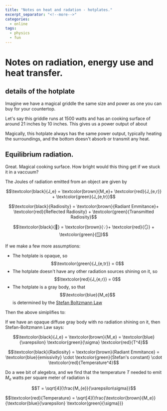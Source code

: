 ```yaml
---
title: "Notes on heat and radation - hotplates."
excerpt_separator: "<!--more-->"
categories:
  - online
tags:
  - physics
  - fun
---
```


# Notes on radiation, energy use and heat transfer.

## details of the hotplate

Imagine we have a magical griddle the same size and power as one you can buy for your countertop.

Let's say this griddle runs at 1500 watts and has an cooking surface of around 21 inches by 10 inches. This gives us a power output of about 

Magically, this hotplate always has the same power output, typically heating the surroundings, and the bottom doesn't absorb or transmit any heat.

## Equilibrium radiation.

Great. Magical cooking surface. How bright would this thing get if we stuck it in a vaccuum?

The Joules of radiation emitted from an object are given by 

$$\textcolor{black}{J_e} = \textcolor{brown}{M_e}+ \textcolor{red}{J_{e,r}} + \textcolor{green}{J_{e,tr}}$$

$$\textcolor{black}{Radiosity} = \textcolor{brown}{Radiant Emmitance}+ \textcolor{red}{Reflected Radiosity} + \textcolor{green}{Transmitted Radiosity}$$

$$\textcolor{black}{🔆} = \textcolor{brown}{💡}+ \textcolor{red}{🪞} + \textcolor{green}{🪟}$$

If we make a few more assumptions:

- The hotplate is opaque, so $$\textcolor{green}{J_{e,tr}} = 0$$
- The hotplate doesn't have any other radiation sources shining on it, so $$\textcolor{red}{J_{e,r}} = 0$$
- The hotplate is a gray body, so that $$\textcolor{blue}{M_e}$$ is determined by the [Stefan Boltzmann Law](https://en.wikipedia.org/wiki/Stefan%E2%80%93Boltzmann_law)

Then the above simiplifies to:

If we have an opaque diffuse gray body with no radiation shining on it, then Stefan-Boltzmann Law says:

$$\textcolor{black}{J_e} = \textcolor{brown}{M_e} = \textcolor{blue}{\varepsilon} \textcolor{green}{\sigma}  \textcolor{red}{T^4}$$

$$\textcolor{black}{Radiosity} = \textcolor{brown}{Radiant Emmitance} = \textcolor{blue}{emissivity} \cdot \textcolor{green}{Stefan's constant} \cdot \textcolor{red}{Temperature^4}$$

Do a wee bit of alegebra, and we find that the temperature $T$ needed to emit $M_e$ watts per square meter of radiation is 

$$T = \sqrt[4]{\frac{M_{e}}{\varepsilon\sigma}}$$

$$\textcolor{red}{Temperature} = \sqrt[4]{\frac{\textcolor{brown}{M_e}}{\textcolor{blue}{\varepsilon} \textcolor{green}{\sigma}}}
